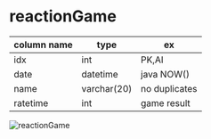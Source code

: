 # reactionGame

| column name | type        | ex            |
|-------------|-------------|---------------|
| idx         | int         | PK,AI         |
| date        | datetime    | java NOW()    |
| name        | varchar(20) | no duplicates |
| ratetime    | int         | game result   |


![reactionGame](https://user-images.githubusercontent.com/76862421/148632129-c7d4fe7e-b113-452c-8c38-6c8391c968ed.png)
